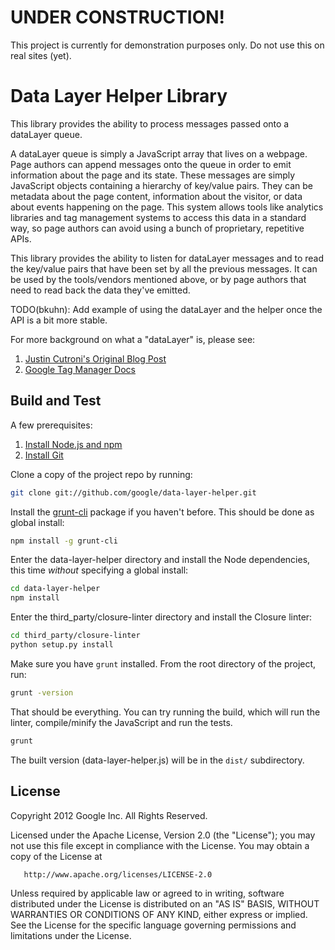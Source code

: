 # UNDER CONSTRUCTION!

This project is currently for demonstration purposes only. Do not use this on real sites (yet).


# Data Layer Helper Library

This library provides the ability to process messages passed onto a dataLayer queue.

A dataLayer queue is simply a JavaScript array that lives on a webpage. Page authors can append
messages onto the queue in order to emit information about the page and its state. These messages
are simply JavaScript objects containing a hierarchy of key/value pairs. They can be metadata
about the page content, information about the visitor, or data about events happening on the page.
This system allows tools like analytics libraries and tag management systems to access this data
in a standard way, so page authors can avoid using a bunch of proprietary, repetitive APIs.

This library provides the ability to listen for dataLayer messages and to read the key/value pairs
that have been set by all the previous messages. It can be used by the tools/vendors mentioned
above, or by page authors that need to read back the data they've emitted.

TODO(bkuhn): Add example of using the dataLayer and the helper once the API is a bit more stable.

For more background on what a "dataLayer" is, please see:

1. [Justin Cutroni's Original Blog Post](http://cutroni.com/blog/2012/05/14/make-analytics-better-with-tag-management-and-a-data-layer/)
2. [Google Tag Manager Docs](https://developers.google.com/tag-manager/devguide#datalayer)


## Build and Test

A few prerequisites:

1. [Install Node.js and npm](http://nodejs.org/download/)
2. [Install Git](https://help.github.com/articles/set-up-git)

Clone a copy of the project repo by running:

```bash
git clone git://github.com/google/data-layer-helper.git
```

Install the [grunt-cli](http://gruntjs.com/getting-started#installing-the-cli) package if you haven't before. This should be done as global install:

```bash
npm install -g grunt-cli
```

Enter the data-layer-helper directory and install the Node dependencies, this time *without* specifying a global install:

```bash
cd data-layer-helper
npm install
```

Enter the third_party/closure-linter directory and install the Closure linter:

```bash
cd third_party/closure-linter
python setup.py install
```

Make sure you have `grunt` installed. From the root directory of the project, run:

```bash
grunt -version
```

That should be everything.  You can try running the build, which will run the linter, compile/minify the JavaScript and run the tests.

```bash
grunt
```

The built version (data-layer-helper.js) will be in the `dist/` subdirectory.


## License

   Copyright 2012 Google Inc. All Rights Reserved.

   Licensed under the Apache License, Version 2.0 (the "License");
   you may not use this file except in compliance with the License.
   You may obtain a copy of the License at

       http://www.apache.org/licenses/LICENSE-2.0

   Unless required by applicable law or agreed to in writing, software
   distributed under the License is distributed on an "AS IS" BASIS,
   WITHOUT WARRANTIES OR CONDITIONS OF ANY KIND, either express or implied.
   See the License for the specific language governing permissions and
   limitations under the License.

